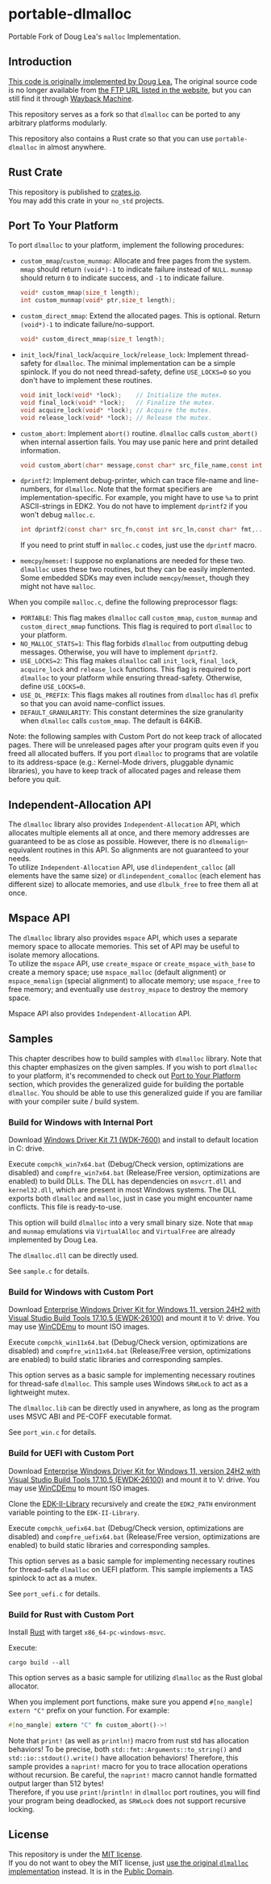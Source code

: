 # portable-dlmalloc
Portable Fork of Doug Lea's `malloc` Implementation.

## Introduction
[This code is originally implemented by Doug Lea.](https://gee.cs.oswego.edu/dl/html/malloc.html) The original source code is no longer available from [the FTP URL listed in the website](ftp://g.oswego.edu/pub/misc/malloc.c), but you can still find it through [Wayback Machine](https://web.archive.org/web/20190530015756/ftp://g.oswego.edu/pub/misc/malloc.c).

This repository serves as a fork so that `dlmalloc` can be ported to any arbitrary platforms modularly.

This repository also contains a Rust crate so that you can use `portable-dlmalloc` in almost anywhere.

## Rust Crate
This repository is published to [crates.io](https://crates.io/crates/portable-dlmalloc). \
You may add this crate in your `no_std` projects.

## Port To Your Platform
To port `dlmalloc` to your platform, implement the following procedures:

- `custom_mmap`/`custom_munmap`: Allocate and free pages from the system. `mmap` should return `(void*)-1` to indicate failure instead of `NULL`. `munmap` should return `0` to indicate success, and `-1` to indicate failure.
	```C
	void* custom_mmap(size_t length);
	int custom_munmap(void* ptr,size_t length);
	```
- `custom_direct_mmap`: Extend the allocated pages. This is optional. Return `(void*)-1` to indicate failure/no-support.
	```C
	void* custom_direct_mmap(size_t length);
	```
- `init_lock`/`final_lock`/`acquire_lock`/`release_lock`: Implement thread-safety for `dlmalloc`. The minimal implementation can be a simple spinlock. If you do not need thread-safety, define `USE_LOCKS=0` so you don't have to implement these routines.
	```C
	void init_lock(void* *lock);	// Initialize the mutex.
	void final_lock(void* *lock);	// Finalize the mutex.
	void acquire_lock(void* *lock);	// Acquire the mutex.
	void release_lock(void* *lock);	// Release the mutex.
	```
- `custom_abort`: Implement `abort()` routine. `dlmalloc` calls `custom_abort()` when internal assertion fails. You may use panic here and print detailed information.
	```C
	void custom_abort(char* message,const char* src_file_name,const int src_line_number);
	```
- `dprintf2`: Implement debug-printer, which can trace file-name and line-numbers, for `dlmalloc`. Note that the format specifiers are implementation-specific. For example, you might have to use `%a` to print ASCII-strings in EDK2. You do not have to implement `dprintf2` if you won't debug `malloc.c`.
	```C
	int dprintf2(const char* src_fn,const int src_ln,const char* fmt,...);
	```
	If you need to print stuff in `malloc.c` codes, just use the `dprintf` macro.

- `memcpy`/`memset`: I suppose no explanations are needed for these two. `dlmalloc` uses these two routines, but they can be easily implemented. Some embedded SDKs may even include `memcpy`/`memset`, though they might not have `malloc`.

When you compile `malloc.c`, define the following preprocessor flags:

- `PORTABLE`: This flag makes `dlmalloc` call `custom_mmap`, `custom_munmap` and `custom_direct_mmap` functions. This flag is required to port `dlmalloc` to your platform.
- `NO_MALLOC_STATS=1`: This flag forbids `dlmalloc` from outputting debug messages. Otherwise, you will have to implement `dprintf2`.
- `USE_LOCKS=2`: This flag makes `dlmalloc` call `init_lock`, `final_lock`, `acquire_lock` and `release_lock` functions. This flag is required to port `dlmalloc` to your platform while ensuring thread-safety. Otherwise, define `USE_LOCKS=0`.
- `USE_DL_PREFIX`: This flags makes all routines from `dlmalloc` has `dl` prefix so that you can avoid name-conflict issues.
- `DEFAULT_GRANULARITY`: This constant determines the size granularity when `dlmalloc` calls `custom_mmap`. The default is 64KiB.

Note: the following samples with Custom Port do not keep track of allocated pages. There will be unreleased pages after your program quits even if you freed all allocated buffers. If you port `dlmalloc` to programs that are volatile to its address-space (e.g.: Kernel-Mode drivers, pluggable dynamic libraries), you have to keep track of allocated pages and release them before you quit.

## Independent-Allocation API
The `dlmalloc` library also provides `Independent-Allocation` API, which allocates multiple elements all at once, and there memory addresses are guaranteed to be as close as possible. However, there is no `dlmemalign`-equivalent routines in this API. So alignments are not guaranteed to your needs. \
To utilize `Independent-Allocation` API, use `dlindependent_calloc` (all elements have the same size) or `dlindependent_comalloc` (each element has different size) to allocate memories, and use `dlbulk_free` to free them all at once.

## Mspace API
The `dlmalloc` library also provides `mspace` API, which uses a separate memory space to allocate memories. This set of API may be useful to isolate memory allocations. \
To utilize the `mspace` API, use `create_mspace` or `create_mspace_with_base` to create a memory space; use `mspace_malloc` (default alignment) or `mspace_memalign` (special alignment) to allocate memory; use `mspace_free` to free memory; and eventually use `destroy_mspace` to destroy the memory space.

Mspace API also provides `Independent-Allocation` API.

## Samples
This chapter describes how to build samples with `dlmalloc` library. Note that this chapter emphasizes on the given samples. If you wish to port `dlmalloc` to your platform, it's recommended to check out [Port to Your Platform](#port-to-your-platform) section, which provides the generalized guide for building the portable `dlmalloc`. You should be able to use this generalized guide if you are familiar with your compiler suite / build system.

### Build for Windows with Internal Port
Download [Windows Driver Kit 7.1 (WDK-7600)](https://www.microsoft.com/en-us/download/details.aspx?id=11800) and install to default location in C: drive.

Execute `compchk_win7x64.bat` (Debug/Check version, optimizations are disabled) and `compfre_win7x64.bat` (Release/Free version, optimizations are enabled) to build DLLs. The DLL has dependencies on `msvcrt.dll` and `kernel32.dll`, which are present in most Windows systems. The DLL exports both `dlmalloc` and `malloc`, just in case you might encounter name conflicts. This file is ready-to-use.

This option will build `dlmalloc` into a very small binary size. Note that `mmap` and `munmap` emulations via `VirtualAlloc` and `VirtualFree` are already implemented by Doug Lea.

The `dlmalloc.dll` can be directly used.

See `sample.c` for details.

### Build for Windows with Custom Port
Download [Enterprise Windows Driver Kit for Windows 11, version 24H2 with Visual Studio Build Tools 17.10.5 (EWDK-26100)](https://learn.microsoft.com/en-us/legal/windows/hardware/enterprise-wdk-license-2022) and mount it to V: drive. You may use [WinCDEmu](https://wincdemu.sysprogs.org/download/) to mount ISO images.

Execute `compchk_win11x64.bat` (Debug/Check version, optimizations are disabled) and `compfre_win11x64.bat` (Release/Free version, optimizations are enabled) to build static libraries and corresponding samples.

This option serves as a basic sample for implementing necessary routines for thread-safe `dlmalloc`. This sample uses Windows `SRWLock` to act as a lightweight mutex.

The `dlmalloc.lib` can be directly used in anywhere, as long as the program uses MSVC ABI and PE-COFF executable format.

See `port_win.c` for details.

### Build for UEFI with Custom Port
Download [Enterprise Windows Driver Kit for Windows 11, version 24H2 with Visual Studio Build Tools 17.10.5 (EWDK-26100)](https://learn.microsoft.com/en-us/legal/windows/hardware/enterprise-wdk-license-2022) and mount it to V: drive. You may use [WinCDEmu](https://wincdemu.sysprogs.org/download/) to mount ISO images.

Clone the [EDK-II-Library](https://github.com/Zero-Tang/EDK-II-Library) recursively and create the `EDK2_PATH` environment variable pointing to the `EDK-II-Library`.

Execute `compchk_uefix64.bat` (Debug/Check version, optimizations are disabled) and `compfre_uefix64.bat` (Release/Free version, optimizations are enabled) to build static libraries and corresponding samples.

This option serves as a basic sample for implementing necessary routines for thread-safe `dlmalloc` on UEFI platform. This sample implements a TAS spinlock to act as a mutex.

See `port_uefi.c` for details.

### Build for Rust with Custom Port
Install [Rust](https://www.rust-lang.org/) with target `x86_64-pc-windows-msvc`.

Execute:
```
cargo build --all
```

This option serves as a basic sample for utilizing `dlmalloc` as the Rust global allocator.

When you implement port functions, make sure you append `#[no_mangle] extern "C"` prefix on your function. For example:
```Rust
#[no_mangle] extern "C" fn custom_abort()->!
```

Note that `print!` (as well as `println!`) macro from rust std has allocation behaviors! To be precise, both `std::fmt::Arguments::to_string()` and `std::io::stdout().write()` have allocation behaviors! Therefore, this sample provides a `naprint!` macro for you to trace allocation operations without recursion. Be careful, the `naprint!` macro cannot handle formatted output larger than 512 bytes! \
Therefore, if you use `print!`/`println!` in `dlmalloc` port routines, you will find your program being deadlocked, as `SRWLock` does not support recursive locking.

## License
This repository is under the [MIT license](./license.txt). \
If you do not want to obey the MIT license, just [use the original `dlmalloc` implementation](https://web.archive.org/web/20190530015756/ftp://g.oswego.edu/pub/misc/malloc.c) instead. It is in the [Public Domain](https://wiki.creativecommons.org/wiki/public_domain).